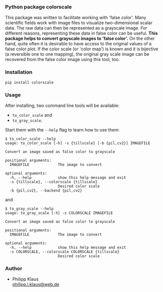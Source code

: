 ### Python package colorscale

This package was written to facilitate working with 'false color'. Many scientific fields work with image files to visualize two-dimensional scalar data. The raw data can then be represented as a grayscale image. For different reasons, representing these data in false color can be useful. **This package helps to convert grayscale images to 'false color'.** On the other hand, quite often it is desirable to have access to the original values of a false color plot. If the color scale (or 'color map') is known and it is bijective (a reversible one to one mapping), the original gray scale image can be recovered from the false color image using this tool, too.

### Installation

    pip install colorscale

### Usage

After installing, two command line tools will be available:

* `to_color_scale` and
* `to_gray_scale`.

Start them with the `--help` flag to learn how to use them:

    $ to_color_scale --help
    usage: to_color_scale [-h] -s {tillscale} [-b {pil,cv2}] IMAGEFILE
    
    Convert an image saved as false color to grayscale
    
    positional arguments:
      IMAGEFILE             The image to convert
    
    optional arguments:
      -h, --help            show this help message and exit
      -s {tillscale}, --colorscale {tillscale}
                            Desired color scale
      -b {pil,cv2}, --backend {pil,cv2}

and

    $ to_gray_scale --help
    usage: to_gray_scale [-h] -s COLORSCALE IMAGEFILE
    
    Convert an image saved as false color to grayscale
    
    positional arguments:
      IMAGEFILE             The image to convert
    
    optional arguments:
      -h, --help            show this help message and exit
      -s COLORSCALE, --colorscale COLORSCALE {tillscale}
                            Desired color scale

### Author

* Philipp Klaus  
  <philipp.l.klaus@web.de>
